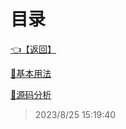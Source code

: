 # 目录  


[👈【返回】](/--目录--/Unity笔记/--目录--Unity笔记)  


[📁基本用法](/--目录--/Unity笔记/UniRx/基本用法/--目录--基本用法)  

[📁源码分析](/--目录--/Unity笔记/UniRx/源码分析/--目录--源码分析)  







> 2023/8/25 15:19:40
